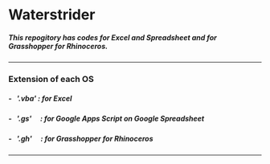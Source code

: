 # Waterstrider
##### This repogitory has codes for Excel and Spreadsheet and for Grasshopper for Rhinoceros.

- - -
### Extension of each OS

##### - &nbsp; '.vba' : for Excel
##### - &nbsp; '.gs' &emsp;: for Google Apps Script on Google Spreadsheet
##### - &nbsp; '.gh' &emsp;: for Grasshopper for Rhinoceros
***

